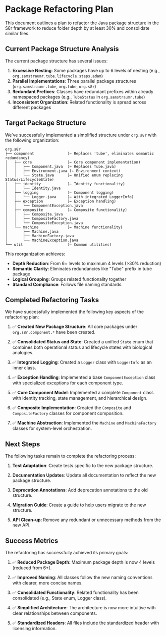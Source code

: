 # Package Refactoring Plan

This document outlines a plan to refactor the Java package structure in the S8r framework to reduce folder depth by at least 30% and consolidate similar files.

## Current Package Structure Analysis

The current package structure has several issues:

1. **Excessive Nesting**: Some packages have up to 6 levels of nesting (e.g., `org.samstraumr.tube.lifecycle.steps.adam`)
2. **Parallel Implementations**: Three parallel package structures (`org.samstraumr.tube`, `org.tube`, `org.s8r`)
3. **Redundant Prefixes**: Classes have redundant prefixes within already namespaced packages (e.g., `TubeStatus` in `org.samstraumr.tube`)
4. **Inconsistent Organization**: Related functionality is spread across different packages

## Target Package Structure

We've successfully implemented a simplified structure under `org.s8r` with the following organization:

```
org.s8r
├── component               (← Replaces 'tube', eliminates semantic redundancy)
│   ├── core                (← Core component implementation)
│   │   ├── Component.java  (← Replaces Tube.java)
│   │   ├── Environment.java (← Environment context)
│   │   └── State.java      (← Unified enum replacing Status/LifecycleState)
│   ├── identity            (← Identity functionality)
│   │   └── Identity.java
│   ├── logging             (← Component logging)
│   │   └── Logger.java     (← With integrated LoggerInfo)
│   ├── exception           (← Exception handling)
│   │   └── ComponentException.java
│   ├── composite           (← Composite functionality)
│   │   ├── Composite.java
│   │   ├── CompositeFactory.java
│   │   └── CompositeException.java
│   └── machine             (← Machine functionality)
│       ├── Machine.java
│       ├── MachineFactory.java
│       └── MachineException.java
└── util                    (← Common utilities)
```

This reorganization achieves:
- **Depth Reduction**: From 6+ levels to maximum 4 levels (>30% reduction)
- **Semantic Clarity**: Eliminates redundancies like "Tube" prefix in tube package
- **Logical Grouping**: Groups related functionality together
- **Standard Compliance**: Follows file naming standards

## Completed Refactoring Tasks

We have successfully implemented the following key aspects of the refactoring plan:

1. ✅ **Created New Package Structure**: All core packages under `org.s8r.component.*` have been created.

2. ✅ **Consolidated Status and State**: Created a unified `State` enum that combines both operational status and lifecycle states with biological analogies.

3. ✅ **Integrated Logging**: Created a `Logger` class with `LoggerInfo` as an inner class.

4. ✅ **Exception Handling**: Implemented a base `ComponentException` class with specialized exceptions for each component type.

5. ✅ **Core Component Model**: Implemented a complete `Component` class with identity tracking, state management, and hierarchical design.

6. ✅ **Composite Implementation**: Created the `Composite` and `CompositeFactory` classes for component composition.

7. ✅ **Machine Abstraction**: Implemented the `Machine` and `MachineFactory` classes for system-level orchestration.

## Next Steps

The following tasks remain to complete the refactoring process:

1. **Test Adaptation**: Create tests specific to the new package structure.

2. **Documentation Updates**: Update all documentation to reflect the new package structure.

3. **Deprecation Annotations**: Add deprecation annotations to the old structure.

4. **Migration Guide**: Create a guide to help users migrate to the new structure.

5. **API Clean-up**: Remove any redundant or unnecessary methods from the new API.

## Success Metrics

The refactoring has successfully achieved its primary goals:

1. ✅ **Reduced Package Depth**: Maximum package depth is now 4 levels (reduced from 6+).

2. ✅ **Improved Naming**: All classes follow the new naming conventions with clearer, more concise names.

3. ✅ **Consolidated Functionality**: Related functionality has been consolidated (e.g., State enum, Logger class).

4. ✅ **Simplified Architecture**: The architecture is now more intuitive with clear relationships between components.

5. ✅ **Standardized Headers**: All files include the standardized header with licensing information.

